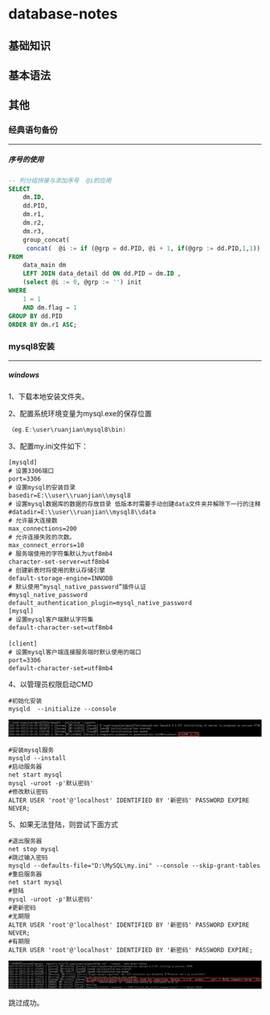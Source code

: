 # database-notes



## 基础知识



## 基本语法



## 其他

### 经典语句备份

----

##### 序号的使用

```sql
-- 列分组拼接与添加序号  @i的应用
SELECT
	dm.ID,
	dd.PID,
	dm.r1,
	dm.r2,
	dm.r3,
	group_concat( 
	 concat(  @i := if (@grp = dd.PID, @i + 1, if(@grp := dd.PID,1,1)), '.',dd.remark  ) separator '\n') info
FROM
	data_main dm
	LEFT JOIN data_detail dd ON dd.PID = dm.ID ,
	(select @i := 0, @grp := '') init
WHERE
	1 = 1 
	AND dm.flag = 1 
GROUP BY dd.PID
ORDER BY dm.r1 ASC;
```





### mysql8安装

----

##### windows

1、下载本地安装文件夹。

2、配置系统环境变量为mysql.exe的保存位置	

```c
（eg.E:\user\ruanjian\mysql8\bin)
```

3、配置my.ini文件如下：

```mysql
[mysqld]
# 设置3306端口
port=3306
# 设置mysql的安装目录
basedir=E:\\user\\ruanjian\\mysql8
# 设置mysql数据库的数据的存放目录 低版本时需要手动创建data文件夹并解除下一行的注释
#datadir=E:\\user\\ruanjian\\mysql8\\data 
# 允许最大连接数
max_connections=200
# 允许连接失败的次数。
max_connect_errors=10
# 服务端使用的字符集默认为utf8mb4
character-set-server=utf8mb4
# 创建新表时将使用的默认存储引擎
default-storage-engine=INNODB
# 默认使用“mysql_native_password”插件认证
#mysql_native_password
default_authentication_plugin=mysql_native_password
[mysql]
# 设置mysql客户端默认字符集
default-character-set=utf8mb4

[client]
# 设置mysql客户端连接服务端时默认使用的端口
port=3306
default-character-set=utf8mb4

```

4、以管理员权限启动CMD

```mysql
#初始化安装
mysqld  --initialize --console
```

![database-notes-mysql-0000](static\picture\database-notes\database-notes-mysql-0000.png)

```mysql
#安装mysql服务
mysqld --install
#启动服务器
net start mysql 
mysql -uroot -p'默认密码'
#修改默认密码
ALTER USER 'root'@'localhost' IDENTIFIED BY '新密码' PASSWORD EXPIRE NEVER;
```

5、如果无法登陆，则尝试下面方式

```mysql
#退出服务器
net stop mysql
#跳过输入密码
mysqld --defaults-file="D:\MySQL\my.ini" --console --skip-grant-tables
#重启服务器
net start mysql
#登陆
mysql -uroot -p'默认密码'
#更新密码
#无期限
ALTER USER 'root'@'localhost' IDENTIFIED BY '新密码' PASSWORD EXPIRE NEVER;
#有期限
ALTER USER 'root'@'localhost' IDENTIFIED BY '新密码' PASSWORD EXPIRE;
```

![database-notes-mysql-0001](static\picture\database-notes\database-notes-mysql-0001.png)

跳过成功。

